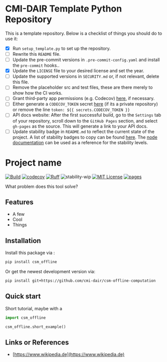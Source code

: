# CMI-DAIR Template Python Repository

This is a template repository. Below is a checklist of things you should do to use it:

- [x] Run `setup_template.py` to set up the repository.
- [ ] Rewrite this `README` file.
- [ ] Update the pre-commit versions in `.pre-commit-config.yaml` and install the `pre-commit` hooks..
- [x] Update the `LICENSE` file to your desired license and set the year.
- [ ] Update the supported versions in `SECURITY.md` or, if not relevant, delete this file.
- [ ] Remove the placeholder src and test files, these are there merely to show how the CI works.
- [ ] Grant third-party app permissions (e.g. Codecov) [here](https://github.com/organizations/cmi-dair/settings/installations), if necessary.
- [ ] Either generate a `CODECOV_TOKEN` secret [here](https://github.com/cmi-dair/flowdump/blob/main/.github/workflows/python_tests.yaml) (if its a private repository) or remove the line `token: ${{ secrets.CODECOV_TOKEN }}`
- [ ] API docs website: After the first successful build, go to the `Settings` tab of your repository, scroll down to the `GitHub Pages` section, and select `gh-pages` as the source. This will generate a link to your API docs.
- [ ] Update stability badge in `README.md` to reflect the current state of the project. A list of stability badges to copy can be found [here](https://github.com/orangemug/stability-badges). The [node documentation](https://nodejs.org/docs/latest-v20.x/api/documentation.html#documentation_stability_index) can be used as a reference for the stability levels.

# Project name

[![Build](https://github.com/cmi-dair/csm-offline-computation/actions/workflows/test.yaml/badge.svg?branch=main)](https://github.com/cmi-dair/csm-offline-computation/actions/workflows/test.yaml?query=branch%3Amain)
[![codecov](https://codecov.io/gh/cmi-dair/csm-offline-computation/branch/main/graph/badge.svg?token=22HWWFWPW5)](https://codecov.io/gh/cmi-dair/csm-offline-computation)
[![Ruff](https://img.shields.io/endpoint?url=https://raw.githubusercontent.com/astral-sh/ruff/main/assets/badge/v2.json)](https://github.com/astral-sh/ruff)
![stability-wip](https://img.shields.io/badge/stability-work_in_progress-lightgrey.svg)
[![MIT License](https://img.shields.io/badge/license-MIT-blue.svg)](https://github.com/cmi-dair/csm-offline-computation/blob/main/LICENSE)
[![pages](https://img.shields.io/badge/api-docs-blue)](https://cmi-dair.github.io/csm-offline-computation)

What problem does this tool solve?

## Features

- A few
- Cool
- Things

## Installation

Install this package via :

```sh
pip install csm_offline
```

Or get the newest development version via:

```sh
pip install git+https://github.com/cmi-dair/csm-offline-computation
```

## Quick start

Short tutorial, maybe with a

```Python
import csm_offline

csm_offline.short_example()
```

## Links or References

- [https://www.wikipedia.de](https://www.wikipedia.de)
